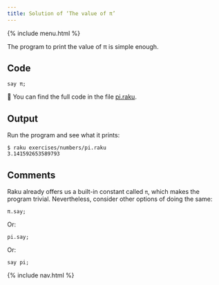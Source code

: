 ```yaml
---
title: Solution of ‘The value of π’
---
```


{% include menu.html %}

The program to print the value of π is simple enough.

## Code

    say π;

🦋 You can find the full code in the file [pi.raku](https://github.com/ash/raku-course/blob/master/exercises/numbers/pi.raku).

## Output

Run the program and see what it prints:

    $ raku exercises/numbers/pi.raku
    3.141592653589793

## Comments

Raku already offers us a built-in constant called `π`, which makes the program trivial. Nevertheless, consider other options of doing the same:

    π.say;

Or:

    pi.say;

Or:

    say pi;

{% include nav.html %}

